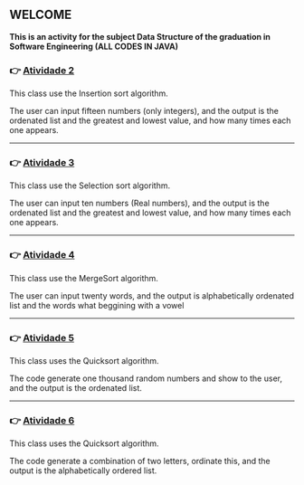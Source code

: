 ## WELCOME
**This is an activity for the subject Data Structure of the graduation in Software Engineering (ALL CODES IN JAVA)**

### :point_right: [Atividade 2](https://github.com/Hu3diger/ordenation-activities/blob/master/Atividade2/Atividade2.java)

This class use the Insertion sort algorithm.

The user can input fifteen numbers (only integers), and the output is the ordenated list and the greatest and lowest value, and how many times each one appears.

---

### :point_right: [Atividade 3](https://github.com/Hu3diger/ordenation-activities/blob/master/Atividade3/Atividade3.java)

This class use the Selection sort algorithm.

The user can input ten numbers (Real numbers), and the output is the ordenated list and the greatest and lowest value, and how many times each one appears.

---

### :point_right: [Atividade 4](https://github.com/Hu3diger/ordenation-activities/blob/master/Atividade4/Atividade4.java) 


This class use the MergeSort algorithm.

The user can input twenty words, and the output is alphabetically ordenated list and the words what beggining with a vowel

---

### :point_right: [Atividade 5](https://github.com/Hu3diger/ordenation-activities/blob/master/Atividade5/Atividade5.java)

This class uses the Quicksort algorithm.

The code generate one thousand random numbers and show to the user, and the output is the ordenated list.

---

### :point_right: [Atividade 6](https://github.com/Hu3diger/ordenation-activities/blob/master/Atividade6/Atividade6.java)

This class uses the Quicksort algorithm.

The code generate a combination of two letters, ordinate this, and the output is the alphabetically ordered list.
